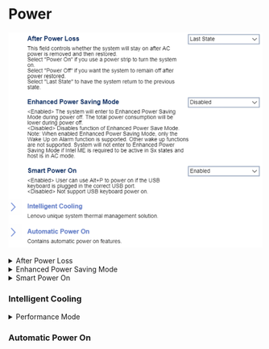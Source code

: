 # Power #

![](./img/thinkcenter_power.png)

<details><summary>After Power Loss</summary>

Whetner the system Will stay on after AC
power is removed and then restored.

One of 3 possible options:

1. **Last State** - return to the previous state. Default.
2.  Power Off - remain off.
3.  Power On - turn on.

<!-- TODO: add WMI
| WMI Setting name | Values | SVP Req'd | AMD/Intel |
|:---|:---|:---|:---|
| AfterPowerLoss | setting_values | yes_no | amd_intel |
-->

> <i> Select "Power on" it you use a power strip to turn the system on.</i>

</details>

<details><summary>Enhanced Power Saving Mode</summary>

The total power consumption is lower during power off.
One of 2 possible options for Enhanced Power Saving Mode:

1. **Disabled** - disables Enhanced Power Saving Mode. Default.
2.  Enabled - enables Enhanced Power Saving Mode.

<!-- 
| WMI Setting name | Values | SVP Req'd | AMD/Intel |
|:---|:---|:---|:---|
| EnhancedPowerSavingMode | setting_values | yes_no | amd_intel |
-->

> <i> Note: In enhanced power saving mode, only the `Wake up on Alarm` function is supported. Other wake up functions are not. System Will not enter `Enhanced Power Saving Mode` if Intel ME is required to be active in Sx states and host is in AC mode. </i>.

</details>

<details><summary>Smart Power On</summary>

When enabled, the user can use `Alt+P` to power on if a USB keyboard is plugged in tne correct USB port.

One of 2 possible options for Smart Power On:

1.  **Enabled** - enables Smart Power On. Default.
2.  Disabled - disables Smart Power On.

<!-- TODO: add WMI
| WMI Setting name | Values | SVP Req'd | AMD/Intel |
|:---|:---|:---|:---|
| SmartPowerOn | setting_values | yes_no | amd_intel |
-->

</details>

### Intelligent Cooling  ###

<details><summary>Performance Mode</summary>

description.
One of 3 possible options for cooling performance:

1. **Best Performance** - The system will run at best system performance with normal acoustic level. Default.
2. Best Experience - The system will with balanced noise and better performance.
3. Full Speed - All fans in the system will run at full speed.

<!-- TODO: add WMI
| WMI Setting name | Values | SVP Req'd | AMD/Intel |
|:---|:---|:---|:---|
| IntelligentCoolingPerformanceMode | setting_values | yes_no | amd_intel |
-->

</details>


### Automatic Power On  ###

